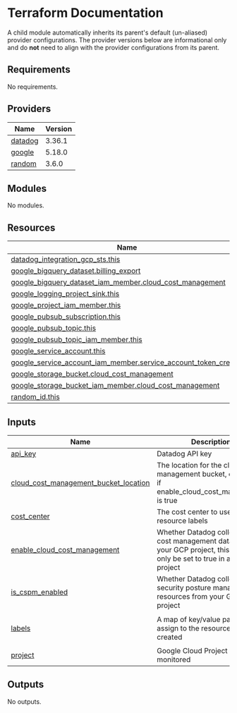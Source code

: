 # Terraform Documentation

A child module automatically inherits its parent's default (un-aliased) provider configurations. The provider versions below are informational only and do **not** need to align with the provider configurations from its parent.

<!-- BEGINNING OF PRE-COMMIT-TERRAFORM DOCS HOOK -->
## Requirements

No requirements.

## Providers

| Name | Version |
|------|---------|
| <a name="provider_datadog"></a> [datadog](#provider\_datadog) | 3.36.1 |
| <a name="provider_google"></a> [google](#provider\_google) | 5.18.0 |
| <a name="provider_random"></a> [random](#provider\_random) | 3.6.0 |

## Modules

No modules.

## Resources

| Name | Type |
|------|------|
| [datadog_integration_gcp_sts.this](https://registry.terraform.io/providers/datadog/datadog/latest/docs/resources/integration_gcp_sts) | resource |
| [google_bigquery_dataset.billing_export](https://registry.terraform.io/providers/hashicorp/google/latest/docs/resources/bigquery_dataset) | resource |
| [google_bigquery_dataset_iam_member.cloud_cost_management](https://registry.terraform.io/providers/hashicorp/google/latest/docs/resources/bigquery_dataset_iam_member) | resource |
| [google_logging_project_sink.this](https://registry.terraform.io/providers/hashicorp/google/latest/docs/resources/logging_project_sink) | resource |
| [google_project_iam_member.this](https://registry.terraform.io/providers/hashicorp/google/latest/docs/resources/project_iam_member) | resource |
| [google_pubsub_subscription.this](https://registry.terraform.io/providers/hashicorp/google/latest/docs/resources/pubsub_subscription) | resource |
| [google_pubsub_topic.this](https://registry.terraform.io/providers/hashicorp/google/latest/docs/resources/pubsub_topic) | resource |
| [google_pubsub_topic_iam_member.this](https://registry.terraform.io/providers/hashicorp/google/latest/docs/resources/pubsub_topic_iam_member) | resource |
| [google_service_account.this](https://registry.terraform.io/providers/hashicorp/google/latest/docs/resources/service_account) | resource |
| [google_service_account_iam_member.service_account_token_creator](https://registry.terraform.io/providers/hashicorp/google/latest/docs/resources/service_account_iam_member) | resource |
| [google_storage_bucket.cloud_cost_management](https://registry.terraform.io/providers/hashicorp/google/latest/docs/resources/storage_bucket) | resource |
| [google_storage_bucket_iam_member.cloud_cost_management](https://registry.terraform.io/providers/hashicorp/google/latest/docs/resources/storage_bucket_iam_member) | resource |
| [random_id.this](https://registry.terraform.io/providers/hashicorp/random/latest/docs/resources/id) | resource |

## Inputs

| Name | Description | Type | Default | Required |
|------|-------------|------|---------|:--------:|
| <a name="input_api_key"></a> [api\_key](#input\_api\_key) | Datadog API key | `string` | n/a | yes |
| <a name="input_cloud_cost_management_bucket_location"></a> [cloud\_cost\_management\_bucket\_location](#input\_cloud\_cost\_management\_bucket\_location) | The location for the cloud cost management bucket, only used if enable\_cloud\_cost\_management is true | `string` | `"US"` | no |
| <a name="input_cost_center"></a> [cost\_center](#input\_cost\_center) | The cost center to use for resource labels | `string` | n/a | yes |
| <a name="input_enable_cloud_cost_management"></a> [enable\_cloud\_cost\_management](#input\_enable\_cloud\_cost\_management) | Whether Datadog collects cloud cost management data from your GCP project, this should only be set to true in a single project | `bool` | `false` | no |
| <a name="input_is_cspm_enabled"></a> [is\_cspm\_enabled](#input\_is\_cspm\_enabled) | Whether Datadog collects cloud security posture management resources from your GCP project | `bool` | `false` | no |
| <a name="input_labels"></a> [labels](#input\_labels) | A map of key/value pairs to assign to the resources being created | `map(string)` | <pre>{<br>  "system": "datadog"<br>}</pre> | no |
| <a name="input_project"></a> [project](#input\_project) | Google Cloud Project ID being monitored | `string` | n/a | yes |

## Outputs

No outputs.
<!-- END OF PRE-COMMIT-TERRAFORM DOCS HOOK -->
